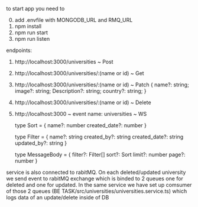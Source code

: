 to start app you need to

0. add .envfile with MONGODB_URL and RMQ_URL
1. npm install
2. npm run start
3. npm run listen



endpoints:
  1. http://localhost:3000/universities ~ Post
  3. http://localhost:3000/universities/:(name or id) ~ Get
  4. http://localhost:3000/universities/:(name or id) ~ Patch
      {
        name?: string;
        image?: string;
        Description?: string;
        country?: string;
      }
  4. http://localhost:3000/universities/:(name or id) ~ Delete
  5. http://localhost:3000 ~ event name: universities ~ WS


       type Sort = {
          name?: number
          created_date?: number
       }

      type Filter = {
        name?: string
        created_by?: string
        created_date?: string
        updated_by?: string
      }

      type MessageBody = {
        filter?: Filter[]
        sort?: Sort
        limit?: number
        page?: number
      }
      

service is also connected to rabitMQ. 
On each deleted/updated university we send event to rabitMQ exchange which is binded to 2 queues one for deleted and one for updated.
In the same service we have set up comsumer of those 2 queues (BE TASK/src/universities/universities.service.ts) which logs data of an update/delete inside of DB 
     


